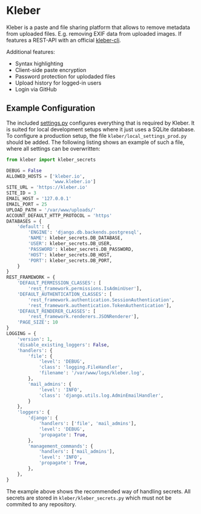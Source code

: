 # Kleber

Kleber is a paste and file sharing platform that allows to remove metadata from uploaded files. E.g. removing EXIF data from uploaded images. If features a REST-API with an official [kleber-cli](https://github.com/takeshixx/kleber-cli).

Additional features:

* Syntax highlighting
* Client-side paste encryption
* Password protection for uplodaded files
* Upload history for logged-in users
* Login via GitHub

## Example Configuration

The included [settings.py](https://github.com/takeshixx/kleber/blob/master/kleber/settings.py) configures everything that is required by Kleber. It is suited for local development setups where it just uses a SQLite database. To configure a production setup, the file `kleber/local_settings_prod.py` should be added. The following listing shows an example of such a file, where all settings can be overwritten:

```python
from kleber import kleber_secrets

DEBUG = False
ALLOWED_HOSTS = ['kleber.io',
                 'www.kleber.io']
SITE_URL = 'https://kleber.io'
SITE_ID = 3
EMAIL_HOST = '127.0.0.1'
EMAIL_PORT = 25
UPLOAD_PATH = '/var/www/uploads/'
ACCOUNT_DEFAULT_HTTP_PROTOCOL = 'https'
DATABASES = {
    'default': {
        'ENGINE': 'django.db.backends.postgresql',
        'NAME': kleber_secrets.DB_DATABASE,
        'USER': kleber_secrets.DB_USER,
        'PASSWORD': kleber_secrets.DB_PASSWORD,
        'HOST': kleber_secrets.DB_HOST,
        'PORT': kleber_secrets.DB_PORT,
    }
}
REST_FRAMEWORK = {
    'DEFAULT_PERMISSION_CLASSES': [
        'rest_framework.permissions.IsAdminUser'],
    'DEFAULT_AUTHENTICATION_CLASSES': [
        'rest_framework.authentication.SessionAuthentication',
        'rest_framework.authentication.TokenAuthentication'],
    'DEFAULT_RENDERER_CLASSES': [
        'rest_framework.renderers.JSONRenderer'],
    'PAGE_SIZE': 10
}
LOGGING = {
    'version': 1,
    'disable_existing_loggers': False,
    'handlers': {
        'file': {
            'level': 'DEBUG',
            'class': 'logging.FileHandler',
            'filename': '/var/www/logs/kleber.log',
        },
        'mail_admins': {
            'level': 'INFO',
            'class': 'django.utils.log.AdminEmailHandler',
        }
    },
    'loggers': {
        'django': {
            'handlers': ['file', 'mail_admins'],
            'level': 'DEBUG',
            'propagate': True,
        },
        'management_commands': {
            'handlers': ['mail_admins'],
            'level': 'INFO',
            'propagate': True,
        },
    },
}
```

The example above shows the recommended way of handling secrets. All secrets are stored in `kleber/kleber_secrets.py` which must not be commited to any repository.